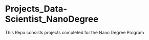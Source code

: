 # Projects_Data-Scientist_NanoDegree
This Repo consists projects completed for the Nano Degree Program
